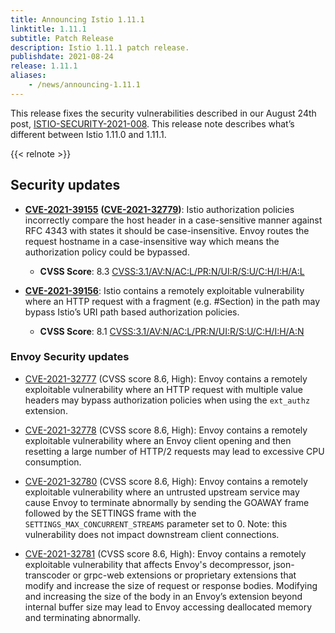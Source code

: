 ```yaml
---
title: Announcing Istio 1.11.1
linktitle: 1.11.1
subtitle: Patch Release
description: Istio 1.11.1 patch release.
publishdate: 2021-08-24
release: 1.11.1
aliases:
    - /news/announcing-1.11.1
---
```


This release fixes the security vulnerabilities described in our August 24th post, [ISTIO-SECURITY-2021-008](/pt-br/news/security/istio-security-2021-008). This release note describes what’s different between Istio 1.11.0 and 1.11.1.

{{< relnote >}}

## Security updates

- __[CVE-2021-39155](https://cve.mitre.org/cgi-bin/cvename.cgi?name=CVE-2CVE-2021-39155])__ __([CVE-2021-32779](https://cve.mitre.org/cgi-bin/cvename.cgi?name=CVE-2021-32779))__:
  Istio authorization policies incorrectly compare the host header in a case-sensitive manner against RFC 4343 with states it should be case-insensitive. Envoy routes the request hostname in a case-insensitive way which means the authorization policy could be bypassed.
    - __CVSS Score__: 8.3 [CVSS:3.1/AV:N/AC:L/PR:N/UI:R/S:U/C:H/I:H/A:L](https://www.first.org/cvss/calculator/3.1#CVSS:3.1/AV:N/AC:L/PR:N/UI:R/S:U/C:H/I:H/A:L)

- __[CVE-2021-39156](https://cve.mitre.org/cgi-bin/cvename.cgi?name=CVE-2CVE-2021-39156])__:
  Istio contains a remotely exploitable vulnerability where an HTTP request with a fragment (e.g. #Section) in the path may bypass Istio’s URI path based authorization policies.
    - __CVSS Score__: 8.1 [CVSS:3.1/AV:N/AC:L/PR:N/UI:R/S:U/C:H/I:H/A:N](https://www.first.org/cvss/calculator/3.1#CVSS:3.1/AV:N/AC:L/PR:N/UI:R/S:U/C:H/I:H/A:N)

### Envoy Security updates

- [CVE-2021-32777](https://cve.mitre.org/cgi-bin/cvename.cgi?name=CVE-2021-32777) (CVSS score 8.6, High): Envoy contains a remotely exploitable vulnerability where an HTTP request with multiple value headers may bypass authorization policies when using the `ext_authz` extension.

- [CVE-2021-32778](https://cve.mitre.org/cgi-bin/cvename.cgi?name=CVE-2021-32778) (CVSS score 8.6, High): Envoy contains a remotely exploitable vulnerability where an Envoy client opening and then resetting a large number of HTTP/2 requests may lead to excessive CPU consumption.

- [CVE-2021-32780](https://cve.mitre.org/cgi-bin/cvename.cgi?name=CVE-2021-32780) (CVSS score 8.6, High): Envoy contains a remotely exploitable vulnerability where an untrusted upstream service may cause Envoy to terminate abnormally by sending the GOAWAY frame followed by the SETTINGS frame with the `SETTINGS_MAX_CONCURRENT_STREAMS` parameter set to 0.
  Note: this vulnerability does not impact downstream client connections.

- [CVE-2021-32781](https://cve.mitre.org/cgi-bin/cvename.cgi?name=CVE-2021-32781) (CVSS score 8.6, High): Envoy contains a remotely exploitable vulnerability that affects Envoy's decompressor, json-transcoder or grpc-web extensions or proprietary extensions that modify and increase the size of request or response bodies. Modifying and increasing the size of the body in an Envoy’s extension beyond internal buffer size may lead to Envoy accessing deallocated memory and terminating abnormally.
